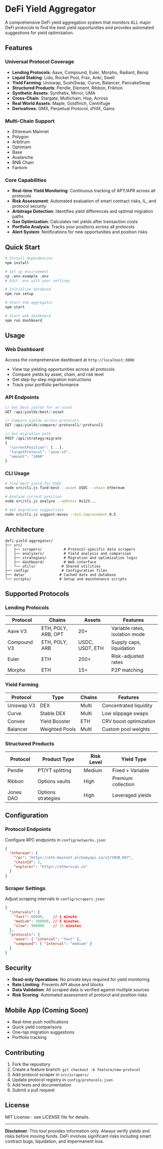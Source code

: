 # DeFi Yield Aggregator

A comprehensive DeFi yield aggregation system that monitors ALL major DeFi protocols to find the best yield opportunities and provides automated suggestions for yield optimization.

## Features

### Universal Protocol Coverage
- **Lending Protocols**: Aave, Compound, Euler, Morpho, Radiant, Benqi
- **Liquid Staking**: Lido, Rocket Pool, Frax, Ankr, Swell 
- **Yield Farming**: Uniswap, SushiSwap, Curve, Balancer, PancakeSwap
- **Structured Products**: Pendle, Element, Ribbon, Friktion
- **Synthetic Assets**: Synthetix, Mirror, UMA
- **Cross-Chain**: Stargate, Multichain, Hop, Across
- **Real World Assets**: Maple, Goldfinch, Centrifuge
- **Derivatives**: GMX, Perpetual Protocol, dYdX, Gains

### Multi-Chain Support
- Ethereum Mainnet
- Polygon
- Arbitrum
- Optimism
- Base
- Avalanche
- BNB Chain
- Fantom

### Core Capabilities
- **Real-time Yield Monitoring**: Continuous tracking of APY/APR across all protocols
- **Risk Assessment**: Automated evaluation of smart contract risks, IL, and protocol security
- **Arbitrage Detection**: Identifies yield differences and optimal migration paths
- **Gas Optimization**: Calculates net yields after transaction costs
- **Portfolio Analysis**: Tracks your positions across all protocols
- **Alert System**: Notifications for new opportunities and position risks

## Quick Start

```bash
# Install dependencies
npm install

# Set up environment
cp .env.example .env
# Edit .env with your settings

# Initialize database
npm run setup

# Start the aggregator
npm start

# Start web dashboard
npm run dashboard
```

## Usage

### Web Dashboard
Access the comprehensive dashboard at `http://localhost:3000`:
- View top yielding opportunities across all protocols
- Compare yields by asset, chain, and risk level  
- Get step-by-step migration instructions
- Track your portfolio performance

### API Endpoints

```javascript
// Get best yields for an asset
GET /api/yields/best/:asset

// Compare yields across protocols
GET /api/yields/compare/:protocol1/:protocol2

// Get migration path
POST /api/strategy/migrate
{
  "currentPosition": {...},
  "targetProtocol": "aave-v3",
  "amount": "1000"
}
```

### CLI Usage

```bash
# Find best yield for USDC
node src/cli.js find-best --asset USDC --chain ethereum

# Analyze current position
node src/cli.js analyze --address 0x123...

# Get migration suggestions
node src/cli.js suggest-moves --min-improvement 0.5
```

## Architecture

```
defi-yield-aggregator/
├── src/
│   ├── scrapers/          # Protocol-specific data scrapers
│   ├── analyzers/         # Yield analysis and comparison
│   ├── strategies/        # Migration and optimization logic
│   ├── dashboard/         # Web interface
│   └── utils/            # Shared utilities
├── config/               # Configuration files
├── data/                # Cached data and database
└── scripts/             # Setup and maintenance scripts
```

## Supported Protocols

### Lending Protocols
| Protocol | Chains | Assets | Features |
|----------|--------|--------|----------|
| Aave V3 | ETH, POLY, ARB, OPT | 20+ | Variable rates, isolation mode |
| Compound V3 | ETH, POLY, ARB | USDC, USDT, ETH | Supply caps, liquidation |
| Euler | ETH | 200+ | Risk-adjusted rates |
| Morpho | ETH | 15+ | P2P matching |

### Yield Farming
| Protocol | Type | Chains | Features |
|----------|------|--------|----------|
| Uniswap V3 | DEX | Multi | Concentrated liquidity |
| Curve | Stable DEX | Multi | Low slippage swaps |
| Convex | Yield Booster | ETH | CRV boost optimization |
| Balancer | Weighted Pools | Multi | Custom pool weights |

### Structured Products  
| Protocol | Product Type | Risk Level | Yield Type |
|----------|-------------|------------|------------|
| Pendle | PT/YT splitting | Medium | Fixed + Variable |
| Ribbon | Options vaults | High | Premium collection |
| Jones DAO | Options strategies | High | Leveraged yields |

## Configuration

### Protocol Endpoints
Configure RPC endpoints in `config/networks.json`:

```json
{
  "ethereum": {
    "rpc": "https://eth-mainnet.alchemyapi.io/v2/YOUR_KEY",
    "chainId": 1,
    "explorer": "https://etherscan.io"
  }
}
```

### Scraper Settings
Adjust scraping intervals in `config/scrapers.json`:

```json
{
  "intervals": {
    "fast": 60000,    // 1 minute
    "medium": 300000, // 5 minutes  
    "slow": 900000    // 15 minutes
  },
  "protocols": {
    "aave": { "interval": "fast" },
    "compound": { "interval": "medium" }
  }
}
```

## Security

- **Read-only Operations**: No private keys required for yield monitoring
- **Rate Limiting**: Prevents API abuse and blocks
- **Data Validation**: All scraped data is verified against multiple sources
- **Risk Scoring**: Automated assessment of protocol and position risks

## Mobile App (Coming Soon)
- Real-time push notifications
- Quick yield comparisons
- One-tap migration suggestions
- Portfolio tracking

## Contributing

1. Fork the repository
2. Create a feature branch: `git checkout -b feature/new-protocol`
3. Add protocol scraper in `src/scrapers/`
4. Update protocol registry in `config/protocols.json`
5. Add tests and documentation
6. Submit a pull request

## License

MIT License - see LICENSE file for details.

---

**Disclaimer**: This tool provides information only. Always verify yields and risks before moving funds. DeFi involves significant risks including smart contract bugs, liquidation, and impermanent loss.
